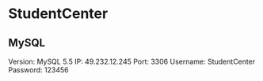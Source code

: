# StudentCenter
## MySQL
Version: MySQL 5.5
IP: 49.232.12.245
Port: 3306
Username: StudentCenter
Password: 123456

